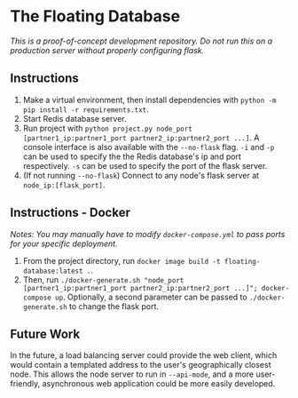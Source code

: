 # The Floating Database
*This is a proof-of-concept development repository. Do not run this on a production server without properly configuring flask.*

## Instructions
1. Make a virtual environment, then install dependencies with `python -m pip install -r requirements.txt`.
2. Start Redis database server.
3. Run project with `python project.py node_port [partner1_ip:partner1_port partner2_ip:partner2_port ...]`. A console interface is also available with the `--no-flask` flag. `-i` and `-p` can be used to specify the the Redis database's ip and port respectively. `-s` can be used to specify the port of the flask server.
4. (If not running `--no-flask`) Connect to any node's flask server at `node_ip:[flask_port]`.

## Instructions - Docker
*Notes: You may manually have to modify `docker-compose.yml` to pass ports for your specific deployment.*

1. From the project directory, run `docker image build -t floating-database:latest .`.
2. Then, run `./docker-generate.sh "node_port [partner1_ip:partner1_port partner2_ip:partner2_port ...]"; docker-compose up`. Optionally, a second parameter can be passed to `./docker-generate.sh` to change the flask port.

## Future Work
In the future, a load balancing server could provide the web client, which would contain a templated address to the user's geographically closest node. This allows the node server to run in `--api-mode`, and a more user-friendly, asynchronous web application could be more easily developed.